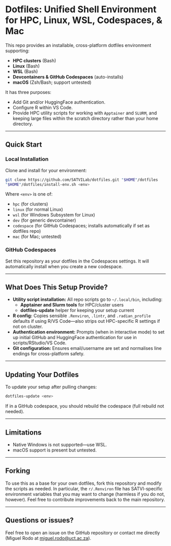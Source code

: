 # Dotfiles: Unified Shell Environment for HPC, Linux, WSL, Codespaces, & Mac

This repo provides an installable, cross-platform dotfiles environment supporting:

* **HPC clusters** (Bash)
* **Linux** (Bash)
* **WSL** (Bash)
* **Devcontainers & GitHub Codespaces** (auto-installs)
* **macOS** (Zsh/Bash; support untested)

It has three purposes:

- Add Git and/or HuggingFace authentication.
- Configure R within VS Code.
- Provide HPC utility scripts for working with `Apptainer` and `SLURM`, and keeping large files within the scratch directory rather than your home directory.

---

## Quick Start

### Local Installation

Clone and install for your environment:

```bash
git clone https://github.com/SATVILab/dotfiles.git "$HOME"/dotfiles
"$HOME"/dotfiles/install-env.sh <env>
```

Where `<env>` is one of:

* `hpc` (for clusters)
* `linux` (for normal Linux)
* `wsl` (for Windows Subsystem for Linux)
* `dev` (for generic devcontainer)
* `codespace` (for GitHub Codespaces; installs automatically if set as dotfiles repo)
* `mac` (for Mac; untested)

### GitHub Codespaces

Set this repository as your dotfiles in the Codespaces settings. It will automatically install when you create a new codespace.

---

## What Does This Setup Provide?

* **Utility script installation:**
  All repo scripts go to `~/.local/bin`, including:
  * **Apptainer and Slurm tools** for HPC/cluster users
  * **dotfiles-update** helper for keeping your setup current
* **R config:**
  Copies sensible `.Renviron`, `.lintr`, and `.radian_profile` defaults if using R/VS Code—also strips out HPC-specific R settings if not on cluster.
* **Authentication environment:**
  Prompts (when in interactive mode) to set up initial GitHub and HuggingFace authentication for use in scripts/RStudio/VS Code.
* **Git configuration:**
  Ensures email/username are set and normalises line endings for cross-platform safety.

---

## Updating Your Dotfiles

To update your setup after pulling changes:

```bash
dotfiles-update <env>
```

If in a GitHub codespace, you should rebuild the codespace (full rebuild not needed).

---

## Limitations

* Native Windows is not supported—use WSL.
* macOS support is present but untested.

---

## Forking

To use this as a base for your own dotfiles, fork this repository and modify the scripts as needed.
In particular, the `r/.Renviron` file has SATVI-specific environment variables that you may want to change (harmless if you do not, however).
Feel free to contribute improvements back to the main repository.

---

## Questions or issues?

Feel free to open an issue on the GitHub repository or contact me directly (Miguel Rodo at miguel.rodo@uct.ac.za).

